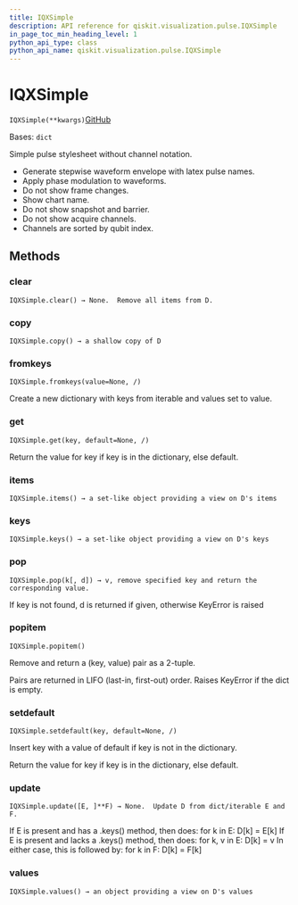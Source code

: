 ```yaml
---
title: IQXSimple
description: API reference for qiskit.visualization.pulse.IQXSimple
in_page_toc_min_heading_level: 1
python_api_type: class
python_api_name: qiskit.visualization.pulse.IQXSimple
---
```


# IQXSimple

<span id="qiskit.visualization.pulse.IQXSimple" />

`IQXSimple(**kwargs)`[GitHub](https://github.com/qiskit/qiskit/tree/stable/0.40/qiskit/visualization/pulse_v2/stylesheet.py "view source code")

Bases: `dict`

Simple pulse stylesheet without channel notation.

*   Generate stepwise waveform envelope with latex pulse names.
*   Apply phase modulation to waveforms.
*   Do not show frame changes.
*   Show chart name.
*   Do not show snapshot and barrier.
*   Do not show acquire channels.
*   Channels are sorted by qubit index.

## Methods

### clear

<span id="qiskit.visualization.pulse.IQXSimple.clear" />

`IQXSimple.clear() → None.  Remove all items from D.`

### copy

<span id="qiskit.visualization.pulse.IQXSimple.copy" />

`IQXSimple.copy() → a shallow copy of D`

### fromkeys

<span id="qiskit.visualization.pulse.IQXSimple.fromkeys" />

`IQXSimple.fromkeys(value=None, /)`

Create a new dictionary with keys from iterable and values set to value.

### get

<span id="qiskit.visualization.pulse.IQXSimple.get" />

`IQXSimple.get(key, default=None, /)`

Return the value for key if key is in the dictionary, else default.

### items

<span id="qiskit.visualization.pulse.IQXSimple.items" />

`IQXSimple.items() → a set-like object providing a view on D's items`

### keys

<span id="qiskit.visualization.pulse.IQXSimple.keys" />

`IQXSimple.keys() → a set-like object providing a view on D's keys`

### pop

<span id="qiskit.visualization.pulse.IQXSimple.pop" />

`IQXSimple.pop(k[, d]) → v, remove specified key and return the corresponding value.`

If key is not found, d is returned if given, otherwise KeyError is raised

### popitem

<span id="qiskit.visualization.pulse.IQXSimple.popitem" />

`IQXSimple.popitem()`

Remove and return a (key, value) pair as a 2-tuple.

Pairs are returned in LIFO (last-in, first-out) order. Raises KeyError if the dict is empty.

### setdefault

<span id="qiskit.visualization.pulse.IQXSimple.setdefault" />

`IQXSimple.setdefault(key, default=None, /)`

Insert key with a value of default if key is not in the dictionary.

Return the value for key if key is in the dictionary, else default.

### update

<span id="qiskit.visualization.pulse.IQXSimple.update" />

`IQXSimple.update([E, ]**F) → None.  Update D from dict/iterable E and F.`

If E is present and has a .keys() method, then does: for k in E: D\[k] = E\[k] If E is present and lacks a .keys() method, then does: for k, v in E: D\[k] = v In either case, this is followed by: for k in F: D\[k] = F\[k]

### values

<span id="qiskit.visualization.pulse.IQXSimple.values" />

`IQXSimple.values() → an object providing a view on D's values`

